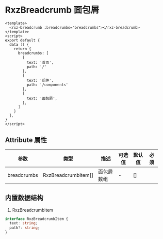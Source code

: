 # RxzBreadcrumb 面包屑

<TestRxzBreadcrumb></TestRxzBreadcrumb>

```vue
<template>
  <rxz-breadcrumb :breadcrumbs="breadcrumbs"></rxz-breadcrumb>
</template>
<script>
export default {
  data () {
    return {
      breadcrumbs: [
        {
          text: '首页',
          path: '/'
        },
        {
          text: '组件',
          path: '/components'
        },
        {
          text: '面包屑',
        },
      ]
    }
  },
}
</script>
```

## Attribute 属性

| 参数             | 类型                                | 描述                             | 可选值                             | 默认值         | 必须  |
| -------------- | --------------------------------- | ------------------------------ | ------------------------------- | ----------- | --- |
| breadcrumbs           | RxzBreadcrumbItem[]           | 面包屑数组                          | -                     | []    |     |

## 内置数据结构

1. RxzBreadcrumbItem

```ts
interface RxzBreadcrumbItem {
  text: string;
  path?: string;
}
```
